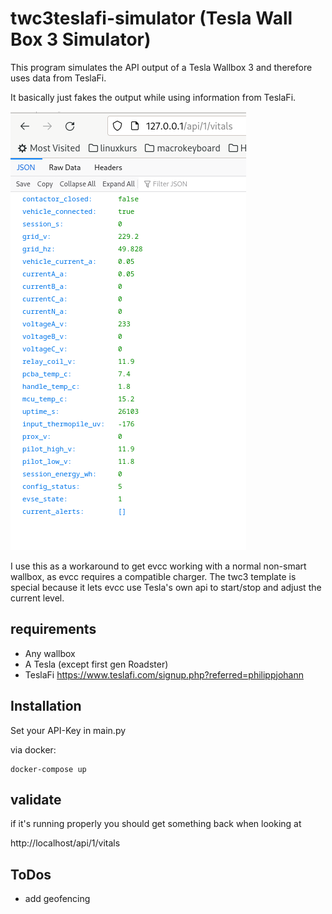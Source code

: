 # twc3teslafi-simulator (Tesla Wall Box 3 Simulator)

This program simulates the API output of a Tesla Wallbox 3 and therefore uses data from TeslaFi.

It basically just fakes the output while using information from TeslaFi.

![](media/api.png)

I use this as a workaround to get evcc working with a normal non-smart wallbox, as evcc requires a compatible charger. The twc3 template is special because it lets evcc use Tesla's own api to start/stop and adjust the current level. 


## requirements

- Any wallbox
- A Tesla (except first gen Roadster)
- TeslaFi https://www.teslafi.com/signup.php?referred=philippjohann


## Installation

Set your API-Key in main.py

via docker:

    docker-compose up

## validate

if it's running properly you should get something back when looking at

http://localhost/api/1/vitals

## ToDos

- add geofencing
